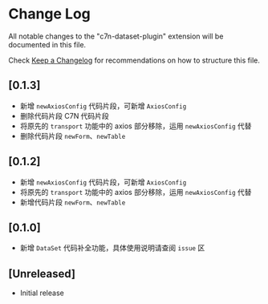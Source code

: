 # Change Log

All notable changes to the "c7n-dataset-plugin" extension will be documented in this file.

Check [Keep a Changelog](http://keepachangelog.com/) for recommendations on how to structure this file.

## [0.1.3]

- 新增 `newAxiosConfig` 代码片段，可新增 `AxiosConfig`
- 删除代码片段 C7N 代码片段
- 将原先的 `transport` 功能中的 axios 部分移除，运用 `newAxiosConfig` 代替
- 删除代码片段 `newForm`、`newTable`

## [0.1.2]

- 新增 `newAxiosConfig` 代码片段，可新增 `AxiosConfig`
- 将原先的 `transport` 功能中的 axios 部分移除，运用 `newAxiosConfig` 代替
- 新增代码片段 `newForm`、`newTable`

## [0.1.0]

- 新增 `DataSet` 代码补全功能，具体使用说明请查阅 `issue` 区

## [Unreleased]

- Initial release